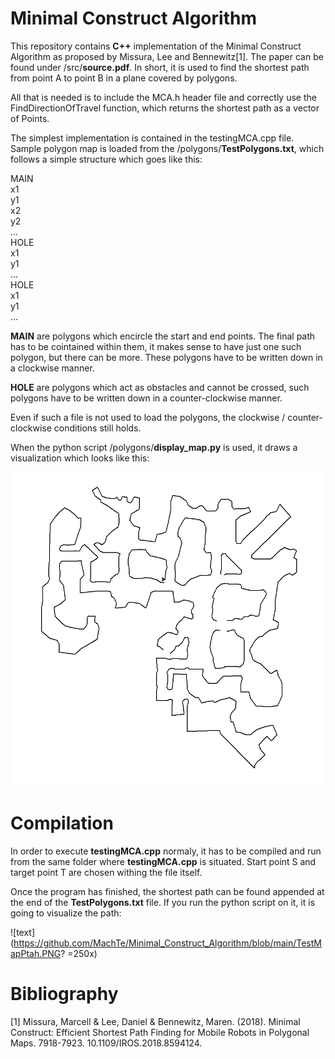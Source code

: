 # Minimal Construct Algorithm
This repository contains **C++** implementation of the Minimal Construct Algorithm as proposed by Missura, Lee and Bennewitz[1]. The paper can be found under /src/**source.pdf**. In short, it is used to find the shortest path from point A to point B in a plane covered by polygons.

All that is needed is to include the MCA.h header file and correctly use the FindDirectionOfTravel function, which returns the shortest path as a vector of Points.

The simplest implementation is contained in the testingMCA.cpp file. Sample polygon map is loaded from the /polygons/**TestPolygons.txt**, which follows a simple structure which goes like this:

MAIN<br />
x1<br />
y1<br />
x2<br />
y2<br />
...<br />
HOLE<br />
x1<br />
y1<br />
...<br />
HOLE<br />
x1<br />
y1<br />
...<br />

**MAIN** are polygons which encircle the start and end points. The final path has to be cointained within them, it makes sense to have just one such polygon, but there can be more. These polygons have to be written down in a clockwise manner.

**HOLE** are polygons which act as obstacles and cannot be crossed, such polygons have to be written down in a counter-clockwise manner.

Even if such a file is not used to load the polygons, the clockwise / counter-clockwise conditions still holds.

When the python script /polygons/**display_map.py** is used, it draws a visualization which looks like this:

![text](https://github.com/MachTe/Minimal_Construct_Algorithm/blob/main/TestMapEmpty.PNG?raw=true)

# Compilation
In order to execute **testingMCA.cpp** normaly, it has to be compiled and run from the same folder where **testingMCA.cpp** is situated. Start point S and target point T are chosen withing the file itself.

Once the program has finished, the shortest path can be found appended at the end of the **TestPolygons.txt** file. If you run the python script on it, it is going to visualize the path:

![text](https://github.com/MachTe/Minimal_Construct_Algorithm/blob/main/TestMapPtah.PNG? =250x)


# Bibliography
[1] Missura, Marcell & Lee, Daniel & Bennewitz, Maren. (2018). Minimal Construct: Efficient Shortest Path Finding for Mobile Robots in Polygonal Maps. 7918-7923. 10.1109/IROS.2018.8594124. 
